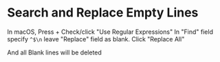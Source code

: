 # Search and Replace Empty Lines

In macOS, Press <cmd> + <F>
Check/click "Use Regular Expressions"
In "Find" field specify `^$\n`
leave "Replace" field as blank.
Click "Replace All"

And all Blank lines will be deleted

